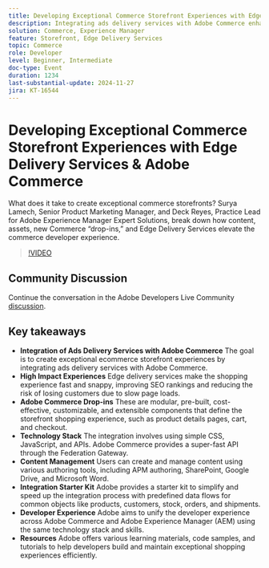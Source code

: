 ```yaml
---
title: Developing Exceptional Commerce Storefront Experiences with Edge Delivery Services & Adobe Commerce
description: Integrating ads delivery services with Adobe Commerce enhances ecommerce storefronts by leveraging high-impact experiences, fast edge delivery, customizable Adobe Commerce drop-ins, and a unified technology stack for improved SEO, faster page loads, and seamless developer experiences.
solution: Commerce, Experience Manager
feature: Storefront, Edge Delivery Services
topic: Commerce
role: Developer
level: Beginner, Intermediate
doc-type: Event
duration: 1234
last-substantial-update: 2024-11-27
jira: KT-16544
---
```


# Developing Exceptional Commerce Storefront Experiences with Edge Delivery Services & Adobe Commerce

What does it take to create exceptional commerce storefronts? Surya Lamech, Senior Product Marketing Manager, and Deck Reyes, Practice Lead for Adobe Experience Manager Expert Solutions, break down how content, assets, new Commerce “drop-ins,” and Edge Delivery Services elevate the commerce developer experience.

>[!VIDEO](https://video.tv.adobe.com/v/3439471/?learn=on&enablevpops)

## Community Discussion

Continue the conversation in the Adobe Developers Live Community [discussion](https://adobe.ly/3Ccxkja).

## Key takeaways

* **Integration of Ads Delivery Services with Adobe Commerce** The goal is to create exceptional ecommerce storefront experiences by integrating ads delivery services with Adobe Commerce.
* **High Impact Experiences** Edge delivery services make the shopping experience fast and snappy, improving SEO rankings and reducing the risk of losing customers due to slow page loads.
* **Adobe Commerce Drop-ins** These are modular, pre-built, cost-effective, customizable, and extensible components that define the storefront shopping experience, such as product details pages, cart, and checkout.
* **Technology Stack** The integration involves using simple CSS, JavaScript, and APIs. Adobe Commerce provides a super-fast API through the Federation Gateway.
* **Content Management** Users can create and manage content using various authoring tools, including APM authoring, SharePoint, Google Drive, and Microsoft Word.
* **Integration Starter Kit** Adobe provides a starter kit to simplify and speed up the integration process with predefined data flows for common objects like products, customers, stock, orders, and shipments.
* **Developer Experience** Adobe aims to unify the developer experience across Adobe Commerce and Adobe Experience Manager (AEM) using the same technology stack and skills.
* **Resources** Adobe offers various learning materials, code samples, and tutorials to help developers build and maintain exceptional shopping experiences efficiently.

